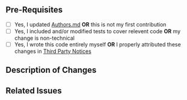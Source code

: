 ## Pre-Requisites
- [ ] Yes, I updated [Authors.md](../blob/main/Authors.md) **OR** this is not my first contribution
- [ ] Yes, I included and/or modified tests to cover relevent code **OR** my change is non-technical
- [ ] Yes, I wrote this code entirely myself **OR** I properly attributed these changes in [Third Party Notices](../THIRD-PARTY-NOTICES.txt)

## Description of Changes
<!-- Enter a description of what this PR adds/changes -->

## Related Issues
<!-- Include a list and brief description of any tracked issues -->
<!-- e.g., "Fixes #123 - A bug that crashes the app" -->
